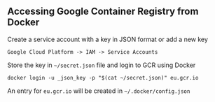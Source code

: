 
## Accessing Google Container Registry from Docker

Create a service account with a key in JSON format or add a new key
```text
Google Cloud Platform -> IAM -> Service Accounts
```

Store the key in `~/secret.json` file and login to GCR using Docker
```console
docker login -u _json_key -p "$(cat ~/secret.json)" eu.gcr.io
```

An entry for `eu.gcr.io` will be created in `~/.docker/config.json`

